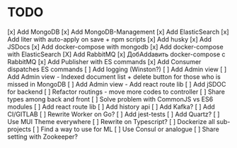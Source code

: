 # TODO

[x] Add MongoDB
[x] Add MongoDB-Management
[x] Add ElasticSearch
[x] Add liter with auto-apply on save + npm scripts
[x] Add husky
[x] Add JSDocs
[x] Add docker-compose with mongodb
[x] Add docker-compose with ElasticSearch
[X] Add RabbitMQ
    [x] ДобAddавить docker-compose c RabbitMQ
    [x] Add Publisher with ES commands
    [x] Add Consumer dispatches ES commands
[ ] Add logging (Winston?)
[ ] Add Admin view
    [ ] Add Admin view - Indexed document list + delete button for those who is missed in MongoDB
    [ ] Add Admin view - Add react route lib
[ ] Add jSDOC for backend
[ ] Refactor routings - move more codes to controller
[ ] Share types among back and front
    [ ] Solve problem with CommonJS vs ES6 modules
[ ] Add react route lib
[ ] Add history api
[ ] Add Kafka?
[ ] Add CI/GITLAB
[ ] Rewrite Worker on Go?
[ ] Add jest-tests
[ ] Add Quartz?
[ ] Use MUI Theme everywhere
[ ] Rewrite on Typescript?
[ ] Dockerize all sub-projects
[ ] Find a way to use for ML
[ ] Use Consul or analogue
[ ] Share setting with Zookeeper?
